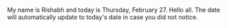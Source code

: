My name is Rishabh and today is Thursday, February 27. Hello all. The date will automatically update to today's date in case you did not notice.
